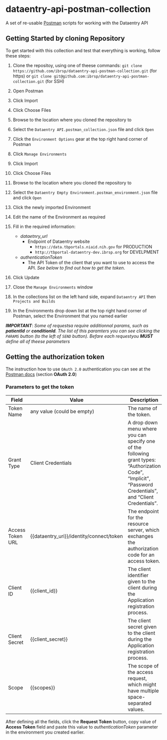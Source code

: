 # dataentry-api-postman-collection
A set of re-usable [Postman](https://www.getpostman.com/) scripts for working with the Dataentry API

## Getting Started by cloning Repository
To get started with this collection and test that everything is working, follow these steps:

1. Clone the repositoy, using one of theese commands: `git clone https://github.com/ibrsp/dataentry-api-postman-collection.git` (for https) or  `git clone git@github.com:ibrsp/dataentry-api-postman-collection.git` (for SSH)
1. Open Postman
1. Click Import
1. Click Choose Files
1. Browse to the location where you cloned the repository to
1. Select the `Dataentry API.postman_collection.json` file and click `Open`
1. Click the `Environment Options` gear at the top right hand corner of Postman
1. Click `Manage Environments`
1. Click Import
1. Click Choose Files
1. Browse to the location where you cloned the repository to
1. Select the `Dataentry Empty Environment.postman_environment.json` file and click `Open`
1. Click the newly imported Environment
1. Edit the name of the Environment as required
1. Fill in the required information:

    * _dataetnry_url_
      * Endpoint of Dataentry website
        * `https://data.tbportals.niaid.nih.gov` for PRODUCTION
        * `http://tbportal-dataentry-dev.ibrsp.org` for DEVELPMENT 
    * _authenticationToken_
      * The API Token of the client that you want to use to access the API. *See below to find out how to get the token*.
1. Click Update
1. Close the `Manage Environments` window
1. In the collections list on the left hand side, expand `Dataentry API` then `Projects and Builds`
1. In the Environments drop down list at the top right hand corner of Postman, select the Environment that you named earlier

***IMPORTANT***: *Some of requestsa require additionnal params, such as **patientId** or **conditionId**. The list of this paramters you can see clicking the `PARAMS` button (to the left of `SEND` button). Befare each requestyou **MUST** define all of theese parameters*

## Getting the authorization token

The instruction how to use `OAuth 2.0` authentication you can see at the [Postman docs](https://www.getpostman.com/docs/postman/sending_api_requests/authorization) (section **OAuth 2.0**)

### Parameters to get the token

| Field  | Value  | Description |
|---|---|---|
| Token Name  | any value (could be empty)  | The name of the token.  | 
| Grant Type  | Client Credentials  | A drop down menu where you can specify one of the following grant types: “Authorization Code”, “Implicit”, “Password Credentials”, and “Client Credentials”.  | 
| Access Token URL  | {{dataentry_uri}}/identity/connect/token  | The endpoint for the resource server, which exchanges the authorization code for an access token.  | 
| Client ID | {{client_id}} | The client identifier given to the client during the Application registration process. |
| Client Secret | {{client_secret}} | The client secret given to the client during the Application registration process. |
| Scope | {{scopes}} | The scope of the access request, which might have multiple space-separated values. |

After defining all the fields, click the **Request Token** button, copy value of **Access Token** field and paste this value to _authenticationToken_ parameter in the environment you created earlier.
